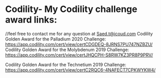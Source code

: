 # Codility- My Codility challenge award links:
//feel free to contact me for any question at Saed.t@icoud.com
Codility Golden Award for the Palladium 2020 Challenge: https://app.codility.com/cert/view/certCDGDEQ-8JRNS7PU747NZBZU/
Codility Golden Award for the Molybdenum 2019 Challenge: https://app.codility.com/cert/view/certJHQCPH-S8RW7KZ3PR8P9PRV/

Codility Golden Award for the Technetium 2019 Challenge: https://app.codility.com/cert/view/certC2RQC6-4NAFECT7CPKWYKW4/
